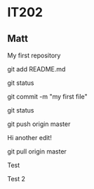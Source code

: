 # IT202
## Matt


My first repository

git add README.md

git status

git commit -m "my first file"

git status

git push origin master



Hi another edit!


git pull origin master

Test


Test 2
